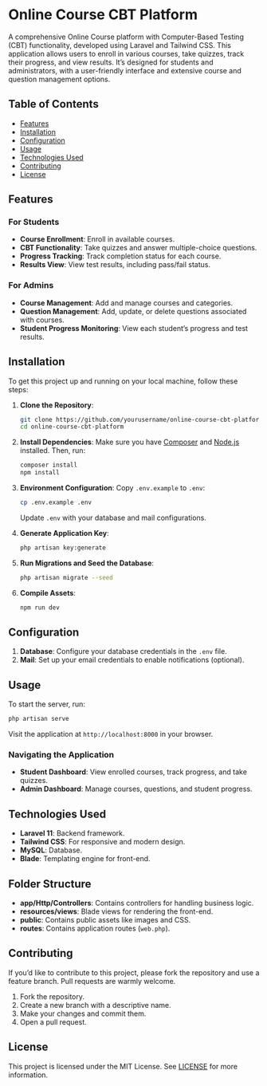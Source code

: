 # Online Course CBT Platform

A comprehensive Online Course platform with Computer-Based Testing (CBT) functionality, developed using Laravel and Tailwind CSS. This application allows users to enroll in various courses, take quizzes, track their progress, and view results. It’s designed for students and administrators, with a user-friendly interface and extensive course and question management options.

## Table of Contents
- [Features](#features)
- [Installation](#installation)
- [Configuration](#configuration)
- [Usage](#usage)
- [Technologies Used](#technologies-used)
- [Contributing](#contributing)
- [License](#license)

## Features

### For Students
- **Course Enrollment**: Enroll in available courses.
- **CBT Functionality**: Take quizzes and answer multiple-choice questions.
- **Progress Tracking**: Track completion status for each course.
- **Results View**: View test results, including pass/fail status.

### For Admins
- **Course Management**: Add and manage courses and categories.
- **Question Management**: Add, update, or delete questions associated with courses.
- **Student Progress Monitoring**: View each student’s progress and test results.

## Installation

To get this project up and running on your local machine, follow these steps:

1. **Clone the Repository**:
   ```bash
   git clone https://github.com/yourusername/online-course-cbt-platform.git
   cd online-course-cbt-platform
   ```

2. **Install Dependencies**:
   Make sure you have [Composer](https://getcomposer.org/) and [Node.js](https://nodejs.org/) installed. Then, run:
   ```bash
   composer install
   npm install
   ```

3. **Environment Configuration**:
   Copy `.env.example` to `.env`:
   ```bash
   cp .env.example .env
   ```
   Update `.env` with your database and mail configurations.

4. **Generate Application Key**:
   ```bash
   php artisan key:generate
   ```

5. **Run Migrations and Seed the Database**:
   ```bash
   php artisan migrate --seed
   ```

6. **Compile Assets**:
   ```bash
   npm run dev
   ```

## Configuration

1. **Database**: Configure your database credentials in the `.env` file.
2. **Mail**: Set up your email credentials to enable notifications (optional).

## Usage

To start the server, run:
```bash
php artisan serve
```
Visit the application at `http://localhost:8000` in your browser.

### Navigating the Application

- **Student Dashboard**: View enrolled courses, track progress, and take quizzes.
- **Admin Dashboard**: Manage courses, questions, and student progress.

## Technologies Used

- **Laravel 11**: Backend framework.
- **Tailwind CSS**: For responsive and modern design.
- **MySQL**: Database.
- **Blade**: Templating engine for front-end.

## Folder Structure

- **app/Http/Controllers**: Contains controllers for handling business logic.
- **resources/views**: Blade views for rendering the front-end.
- **public**: Contains public assets like images and CSS.
- **routes**: Contains application routes (`web.php`).

## Contributing

If you’d like to contribute to this project, please fork the repository and use a feature branch. Pull requests are warmly welcome.

1. Fork the repository.
2. Create a new branch with a descriptive name.
3. Make your changes and commit them.
4. Open a pull request.

## License

This project is licensed under the MIT License. See [LICENSE](LICENSE) for more information.
